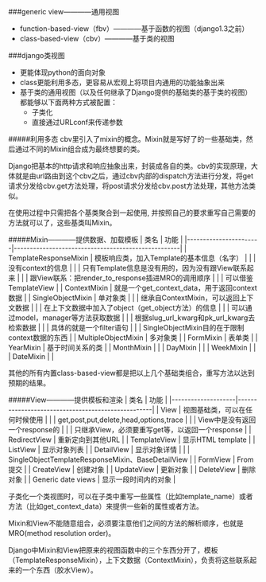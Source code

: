 ###generic view————通用视图
- function-based-view（fbv）————基于函数的视图（django1.3之前）
- class-based-view（cbv）————基于类的视图

###django类视图
- 更能体现python的面向对象
- class更能利用多态，更容易从宏观上将项目内通用的功能抽象出来
- 基于类的通用视图（以及任何继承了Django提供的基础类的基于类的视图）都能够以下面两种方式被配置：
    + 子类化
    + 直接通过URLconf来传递参数

#####利用多态
cbv里引入了mixin的概念。Mixin就是写好了的一些基础类，然后通过不同的Mixin组合成为最终想要的类。

Django把基本的http请求和响应抽象出来，封装成各自的类。cbv的实现原理，大体就是由url路由到这个cbv之后，通过cbv内部的dispatch方法进行分发，将get请求分发给cbv.get方法处理，将post请求分发给cbv.post方法处理，其他方法类似。

在使用过程中只需把各个基类聚合到一起使用, 并按照自己的要求重写自己需要的方法就可以了，这些基类叫Mixin。

#####Mixin————提供数据、加载模板
|          类名         |                        功能                        |
|-----------------------|----------------------------------------------------|
| TemplateResponseMixin | 模板响应类，加入Template的基本信息（名字）         |
|                       | 没有context的信息                                  |
|                       | 只有Template信息是没有用的，因为没有跟View联系起来 |
|                       | 跟View联系：把render_to_response插进MRO的调用顺序  |
|                       | 可以借鉴TemplateView                               |
| ContextMixin          | 就是一个get_context_data，用于返回context数据      |
| SingleObjectMixin     | 单对象类                                           |
|                       | 继承自ContextMixin，可以返回上下文数据             |
|                       | 在上下文数据中加入了object（get_object方法）的信息 |
|                       | 可以通过model，manager等方法获取数据               |
|                       | 根据slug_url_kwarg和pk_url_kwarg去检索数据         |
|                       | 具体的就是一个filter语句                           |
|                       | SingleObjectMixin目的在于限制context数据的东西     |
| MultipleObjectMixin   | 多对象类                                           |
| FormMixin             | 表单类                                             |
| YearMixin             | 基于时间关系的类                                   |
| MonthMixin            |                                                    |
| DayMixin              |                                                    |
| WeekMixin             |                                                    |
| DateMixin             |                                                    |


其他的所有内置class-based-view都是把以上几个基础类组合，重写方法以达到预期的结果。

#####View————提供模板和渲染
|        类名        |                        功能                       |
|--------------------|---------------------------------------------------|
| View               | 视图基础类，可以在任何时候使用                    |
|                    | get,post,put,delete,head,options,trace            |
|                    | View中是没有返回一个response的                    |
|                    | 只继承View，必须要重写get等，以返回一个response   |
| RedirectView       | 重新定向到其他URL                                 |
| TemplateView       | 显示HTML template                                 |
| ListView           | 显示对象列表                                      |
| DetailView         | 显示对象详情                                      |
|                    | SingleObjectTemplateResponseMixin、BaseDetailView |
| FormView           | From提交                                          |
| CreateView         | 创建对象                                          |
| UpdateView         | 更新对象                                          |
| DeleteView         | 删除对象                                          |
| Generic date views | 显示一段时间内的对象                              |


子类化一个类视图时，可以在子类中重写一些属性（比如template_name）或者方法（比如get_context_data）来提供一些新的属性或者方法。

Mixin和View不能随意组合，必须要注意他们之间的方法的解析顺序，也就是MRO(method resolution order)。

Django中Mixin和View把原来的视图函数中的三个东西分开了，模板（TemplateResponseMixin），上下文数据（ContextMixin），负责将这些联系起来的一个东西（胶水View）。